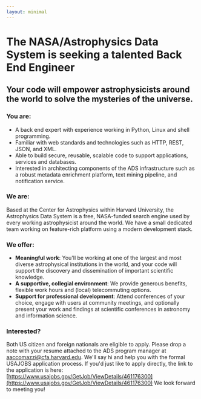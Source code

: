 ```yaml
---
layout: minimal
---
```


# The NASA/Astrophysics Data System is seeking a talented Back End Engineer

## Your code will empower astrophysicists around the world to solve the mysteries of the universe.

### You are:
- A back end expert with experience working in Python, Linux and shell programming.
- Familiar with web standards and technologies such as HTTP, REST, JSON, and XML.
- Able to build secure, reusable, scalable code to support applications, services and databases.
- Interested in architecting components of the ADS infrastructure such as a robust metadata enrichment platform, text mining pipeline, and notification service.

### We are:
Based at the Center for Astrophysics within Harvard University, the Astrophysics Data System
is a free, NASA-funded search engine used by every working astrophysicist around the world. We have a small dedicated team
working on feature-rich platform using a modern development stack.

### We offer:
- **Meaningful work**: You'll be working at one of the largest and most diverse astrophysical institutions in the world, and your code will support the discovery and dissemination of important scientific knowledge.
- **A supportive, collegial environment**: We provide generous benefits, flexible work hours and (local) telecommuting options.
- **Support for professional development**: Attend conferences of your choice, engage with users at community meetings, and optionally present your work and findings at scientific conferences in astronomy and information science.

### Interested?
Both US citizen and foreign nationals are eligible to apply.
Please drop a note with your resume attached to the ADS program manager at aaccomazzi@cfa.harvard.edu.
We'll say hi and help you with the formal USAJOBS application process. 
If you'd just like to apply directly, the link to the application is here: 
[https://www.usajobs.gov/GetJob/ViewDetails/461176300](https://www.usajobs.gov/GetJob/ViewDetails/461176300)
We look forward to meeting you!

